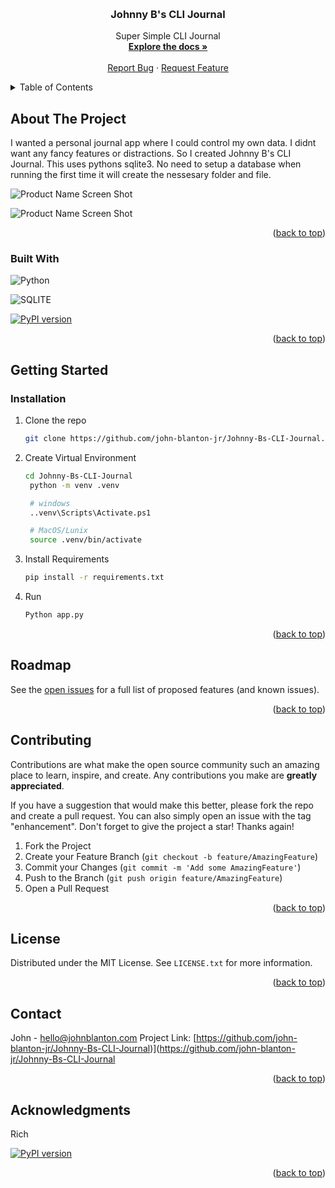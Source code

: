<!-- Improved compatibility of back to top link: See: https://github.com/othneildrew/Best-README-Template/pull/73 -->
<a name="readme-top"></a>
<!--
*** Thanks for checking out the Best-README-Template. If you have a suggestion
*** that would make this better, please fork the repo and create a pull request
*** or simply open an issue with the tag "enhancement".
*** Don't forget to give the project a star!
*** Thanks again! Now go create something AMAZING! :D
-->



<!-- PROJECT SHIELDS -->
<!--
*** I'm using markdown "reference style" links for readability.
*** Reference links are enclosed in brackets [ ] instead of parentheses ( ).
*** See the bottom of this document for the declaration of the reference variables
*** for contributors-url, forks-url, etc. This is an optional, concise syntax you may use.
*** https://www.markdownguide.org/basic-syntax/#reference-style-links
-->




<!-- PROJECT LOGO -->
<br />
<div align="center">

<h3 align="center">Johnny B's CLI Journal</h3>

  <p align="center">
    Super Simple CLI Journal
    <br />
    <a href="https://github.com/john-blanton-jr/Johnny-Bs-CLI-Journal"><strong>Explore the docs »</strong></a>
    <br />
    <br />
    <!-- <a href="https://github.com/john-blanton-jr/Johnny-Bs-CLI-Journal">View Demo</a>
    · -->
    <a href="https://github.com/john-blanton-jr/Johnny-Bs-CLI-Journal/issues/new?labels=bug&template=bug-report---.md">Report Bug</a>
    ·
    <a href="https://github.com/john-blanton-jr/Johnny-Bs-CLI-Journal/issues/new?labels=enhancement&template=feature-request---.md">Request Feature</a>
  </p>
</div>



<!-- TABLE OF CONTENTS -->
<details>
  <summary>Table of Contents</summary>
  <ol>
    <li>
      <a href="#about-the-project">About The Project</a>
      <ul>
        <li><a href="#built-with">Built With</a></li>
      </ul>
    </li>
    <li>
      <a href="#getting-started">Getting Started</a>
      <ul>
        <li><a href="#installation">Installation</a></li>
      </ul>
    </li>
    <li><a href="#roadmap">Roadmap</a></li>
    <li><a href="#contributing">Contributing</a></li>
    <li><a href="#license">License</a></li>
    <li><a href="#contact">Contact</a></li>
    <li><a href="#acknowledgments">Acknowledgments</a></li>
  </ol>
</details>



<!-- ABOUT THE PROJECT -->
## About The Project

I wanted a personal journal app where I could control my own data. I didnt want any fancy features or distractions. So I created Johnny B's CLI Journal. This uses pythons sqlite3. No need to setup a database when running the first time it will create the nessesary folder and file.

![Product Name Screen Shot][product-screenshot1]

![Product Name Screen Shot][product-screenshot2]


<p align="right">(<a href="#readme-top">back to top</a>)</p>



### Built With

![Python](https://img.shields.io/badge/Python-3776AB?style=for-the-badge&logo=python&logoColor=white)

![SQLITE](https://img.shields.io/badge/SQLite-07405E?style=for-the-badge&logo=sqlite&logoColor=white)

[![PyPI version](https://badge.fury.io/py/rich.svg)](https://badge.fury.io/py/rich)


<p align="right">(<a href="#readme-top">back to top</a>)</p>



<!-- GETTING STARTED -->
## Getting Started

### Installation

1. Clone the repo
   ```sh
   git clone https://github.com/john-blanton-jr/Johnny-Bs-CLI-Journal.git
2. Create Virtual Environment
   ```sh
   cd Johnny-Bs-CLI-Journal
    python -m venv .venv 

    # windows
    ..venv\Scripts\Activate.ps1

    # MacOS/Lunix 
    source .venv/bin/activate
3. Install Requirements
   ```sh
   pip install -r requirements.txt
4. Run
   ```sh
   Python app.py
<p align="right">(<a href="#readme-top">back to top</a>)</p>




<!-- ROADMAP -->
## Roadmap

See the [open issues](https://github.com/john-blanton-jr/Johnny-Bs-CLI-Journal/issues) for a full list of proposed features (and known issues).

<p align="right">(<a href="#readme-top">back to top</a>)</p>



<!-- CONTRIBUTING -->
## Contributing

Contributions are what make the open source community such an amazing place to learn, inspire, and create. Any contributions you make are **greatly appreciated**.

If you have a suggestion that would make this better, please fork the repo and create a pull request. You can also simply open an issue with the tag "enhancement".
Don't forget to give the project a star! Thanks again!

1. Fork the Project
2. Create your Feature Branch (`git checkout -b feature/AmazingFeature`)
3. Commit your Changes (`git commit -m 'Add some AmazingFeature'`)
4. Push to the Branch (`git push origin feature/AmazingFeature`)
5. Open a Pull Request

<p align="right">(<a href="#readme-top">back to top</a>)</p>



<!-- LICENSE -->
## License

Distributed under the MIT License. See `LICENSE.txt` for more information.

<p align="right">(<a href="#readme-top">back to top</a>)</p>



<!-- CONTACT -->
## Contact

John - hello@johnblanton.com
Project Link: [https://github.com/john-blanton-jr/Johnny-Bs-CLI-Journal)](https://github.com/john-blanton-jr/Johnny-Bs-CLI-Journal

<p align="right">(<a href="#readme-top">back to top</a>)</p>



<!-- ACKNOWLEDGMENTS -->
## Acknowledgments

Rich

[![PyPI version](https://badge.fury.io/py/rich.svg)](https://badge.fury.io/py/rich)



<p align="right">(<a href="#readme-top">back to top</a>)</p>



<!-- MARKDOWN LINKS & IMAGES -->
<!-- https://www.markdownguide.org/basic-syntax/#reference-style-links -->
[contributors-shield]: https://img.shields.io/github/contributors/github_username/repo_name.svg?style=for-the-badge
[contributors-url]: https://github.com/github_username/repo_name/graphs/contributors
[forks-shield]: https://img.shields.io/github/forks/github_username/repo_name.svg?style=for-the-badge
[forks-url]: https://github.com/github_username/repo_name/network/members
[stars-shield]: https://img.shields.io/github/stars/github_username/repo_name.svg?style=for-the-badge
[stars-url]: https://github.com/github_username/repo_name/stargazers
[issues-shield]: https://img.shields.io/github/issues/github_username/repo_name.svg?style=for-the-badge
[issues-url]: https://github.com/github_username/repo_name/issues
[license-shield]: https://img.shields.io/github/license/github_username/repo_name.svg?style=for-the-badge
[license-url]: https://github.com/github_username/repo_name/blob/master/LICENSE.txt
[linkedin-shield]: https://img.shields.io/badge/-LinkedIn-black.svg?style=for-the-badge&logo=linkedin&colorB=555
[linkedin-url]: https://linkedin.com/in/linkedin_username
[product-screenshot1]: images/screenshot_01.png
[product-screenshot2]: images/screenshot_02.png
[Next.js]: https://img.shields.io/badge/next.js-000000?style=for-the-badge&logo=nextdotjs&logoColor=white
[Next-url]: https://nextjs.org/
[React.js]: https://img.shields.io/badge/React-20232A?style=for-the-badge&logo=react&logoColor=61DAFB
[React-url]: https://reactjs.org/
[Vue.js]: https://img.shields.io/badge/Vue.js-35495E?style=for-the-badge&logo=vuedotjs&logoColor=4FC08D
[Vue-url]: https://vuejs.org/
[Angular.io]: https://img.shields.io/badge/Angular-DD0031?style=for-the-badge&logo=angular&logoColor=white
[Angular-url]: https://angular.io/
[Svelte.dev]: https://img.shields.io/badge/Svelte-4A4A55?style=for-the-badge&logo=svelte&logoColor=FF3E00
[Svelte-url]: https://svelte.dev/
[Laravel.com]: https://img.shields.io/badge/Laravel-FF2D20?style=for-the-badge&logo=laravel&logoColor=white
[Laravel-url]: https://laravel.com
[Bootstrap.com]: https://img.shields.io/badge/Bootstrap-563D7C?style=for-the-badge&logo=bootstrap&logoColor=white
[Bootstrap-url]: https://getbootstrap.com
[JQuery.com]: https://img.shields.io/badge/jQuery-0769AD?style=for-the-badge&logo=jquery&logoColor=white
[JQuery-url]: https://jquery.com 

